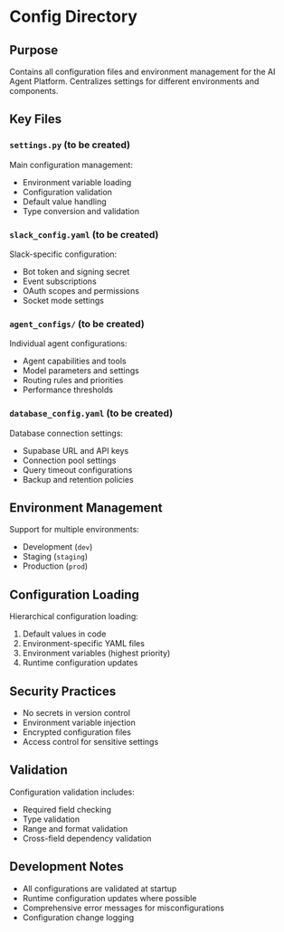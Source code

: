 # Config Directory

## Purpose
Contains all configuration files and environment management for the AI Agent Platform. Centralizes settings for different environments and components.

## Key Files

### `settings.py` (to be created)
Main configuration management:
- Environment variable loading
- Configuration validation
- Default value handling
- Type conversion and validation

### `slack_config.yaml` (to be created)
Slack-specific configuration:
- Bot token and signing secret
- Event subscriptions
- OAuth scopes and permissions
- Socket mode settings

### `agent_configs/` (to be created)
Individual agent configurations:
- Agent capabilities and tools
- Model parameters and settings
- Routing rules and priorities
- Performance thresholds

### `database_config.yaml` (to be created)
Database connection settings:
- Supabase URL and API keys
- Connection pool settings
- Query timeout configurations
- Backup and retention policies

## Environment Management
Support for multiple environments:
- Development (`dev`)
- Staging (`staging`)
- Production (`prod`)

## Configuration Loading
Hierarchical configuration loading:
1. Default values in code
2. Environment-specific YAML files
3. Environment variables (highest priority)
4. Runtime configuration updates

## Security Practices
- No secrets in version control
- Environment variable injection
- Encrypted configuration files
- Access control for sensitive settings

## Validation
Configuration validation includes:
- Required field checking
- Type validation
- Range and format validation
- Cross-field dependency validation

## Development Notes
- All configurations are validated at startup
- Runtime configuration updates where possible
- Comprehensive error messages for misconfigurations
- Configuration change logging 
